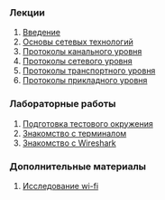 ### Лекции

1. [Введение](./ta43_intro.svg)
1. [Основы сетевых технологий](./ta43_network.svg)
1. [Протоколы канального уровня](./ta43_data_link_protocols.svg)
1. [Протоколы сетевого уровня]()
1. [Протоколы транспортного уровня]()
1. [Протоколы прикладного уровня]()

### Лабораторные работы

1. [Подготовка тестового окружения](./ta43_lab_env.svg)
1. [Знакомcтво с терминалом](./ta43_lab_terminal.svg)
1. [Знакомство с Wireshark](./ta43_lab_wireshark.svg)


### Дополнительные материалы

1. [Исследование wi-fi](./ta43_wi-fi.svg)

